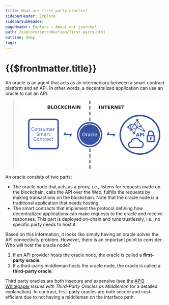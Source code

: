 ```yaml
---
title: What are first-party oracles?
sidebarHeader: Explore
sidebarSubHeader:
pageHeader: Explore → About our journey!
path: /explore/introduction/first-party.html
outline: deep
tags:
---
```


<PageHeader/>

<SearchHighlight/>

# {{$frontmatter.title}}

An oracle is an agent that acts as an intermediary between a smart contract
platform and an API. In other words, a decentralized application can use an
oracle to call an API.

> <img src="../assets/images/oracle.png" width="450"/>

An oracle consists of two parts:

- The oracle node that acts as a proxy, i.e., listens for requests made on the
  blockchain, calls the API over the Web, fulfills the requests by making
  transactions on the blockchain. Note that the oracle node is a traditional
  application that needs hosting.
- The smart contracts that implement the protocol defining how decentralized
  applications can make requests to the oracle and receive responses. This part
  is deployed on-chain and runs trustlessly, i.e., no specific party needs to
  host it.

Based on this information, it looks like simply having an oracle solves the API
connectivity problem. However, there is an important point to consider: Who will
host the oracle node?

1. If an API provider hosts the oracle node, the oracle is called a
   **first-party oracle**.
2. If a third-party middleman hosts the oracle node, the oracle is called a
   **third-party oracle**.

<!-- _See our article,
First-Party vs Third-Party Oracles
for a comparison of the two types of oracles._ -->

Third party oracles are both insecure and expensive (see the
<a href="/api3-whitepaper-v1.0.3.pdf#page=10" target="_blank">API3
Whitepaper</a><externalLinkImage/> _Issues with Third-Party Oracles as
Middlemen_ for a detailed explanation). In contrast, first-party oracles are
both secure and cost-efficient due to not having a middleman on the interface
path.
